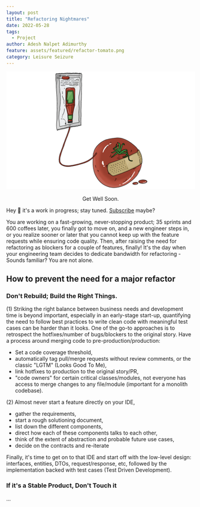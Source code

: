 ```yaml
---
layout: post
title: "Refactoring Nightmares"
date: 2022-05-28
tags:
  - Project
author: Adesh Nalpet Adimurthy
feature: assets/featured/refactor-tomato.png
category: Leisure Seizure
---
```


<img class="center-image" src="./assets/featured/refactor-tomato.png" /> 
<p style="text-align: center;">Get Well Soon. </p>

Hey 👋 it's a work in progress; stay tuned. [Subscribe](https://pyblog.medium.com/subscribe) maybe?

You are working on a fast-growing, never-stopping product; 35 sprints and 600 coffees later, you finally got to move on, and a new engineer steps in, or you realize sooner or later that you cannot keep up with the feature requests while ensuring code quality. Then, after raising the need for refactoring as blockers for a couple of features, finally! It's the day when your engineering team decides to dedicate bandwidth for refactoring - Sounds familiar? You are not alone.

## How to prevent the need for a major refactor

### Don't Rebuild; Build the Right Things.
(1) Striking the right balance between business needs and development time is beyond important, especially in an early-stage start-up, quantifying the need to follow best practices to write clean code with meaningful test cases can be harder than it looks. One of the go-to approaches is to retrospect the hotfixes/number of bugs/blockers to the original story. Have a process around merging code to pre-production/production:
- Set a code coverage threshold, 
- automatically tag pull/merge requests without review comments, or the classic "LGTM" (Looks Good To Me), 
- link hotfixes to production to the original story/PR,
- "code owners" for certain critical classes/modules, not everyone has access to merge changes to any file/module (important for a monolith codebase).

(2) Almost never start a feature directly on your IDE, 
- gather the requirements,
- start a rough solutioning document, 
- list down the different components, 
- direct how each of these components talks to each other, 
- think of the extent of abstraction and probable future use cases, 
- decide on the contracts and re-iterate 

Finally, it's time to get on to that IDE and start off with the low-level design: interfaces, entities, DTOs, request/response, etc, followed by the implementation backed with test cases (Test Driven Development).

### If it's a Stable Product, Don't Touch it
...